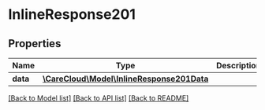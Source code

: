 # InlineResponse201

## Properties
Name | Type | Description | Notes
------------ | ------------- | ------------- | -------------
**data** | [**\CareCloud\Model\InlineResponse201Data**](InlineResponse201Data.md) |  | [optional] 

[[Back to Model list]](../../README.md#documentation-for-models) [[Back to API list]](../../README.md#documentation-for-api-endpoints) [[Back to README]](../../README.md)

